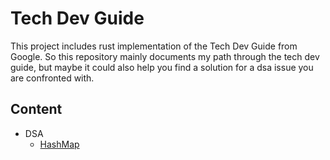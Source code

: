 # Tech Dev Guide

This project includes rust implementation of the Tech Dev Guide from Google.
So this repository mainly documents my path through the tech dev guide, but maybe 
it could also help you find a solution for a dsa issue you are confronted with.<br>

## Content

- DSA
  - <a href="src/dsa/hash_maps.rs">HashMap</a> 